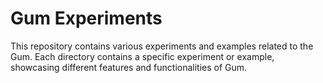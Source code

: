 # Gum Experiments

This repository contains various experiments and examples related to the Gum. Each directory contains a specific experiment or example, showcasing different features and functionalities of Gum.
